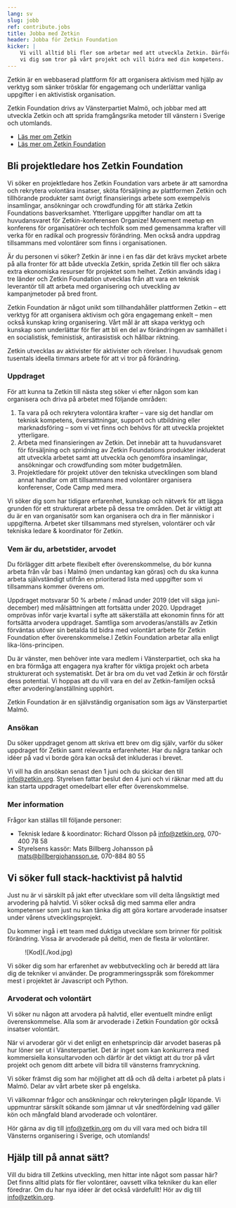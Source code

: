 ```yaml
---
lang: sv
slug: jobb
ref: contribute.jobs
title: Jobba med Zetkin
header: Jobba för Zetkin Foundation
kicker: |
    Vi vill alltid bli fler som arbetar med att utveckla Zetkin. Därför söker
    vi dig som tror på vårt projekt och vill bidra med din kompetens.
---
```


Zetkin är en webbaserad plattform för att organisera aktivism med hjälp av
verktyg som sänker trösklar för engagemang och underlättar vanliga
uppgifter i en aktivistisk organisation.

Zetkin Foundation drivs av Vänsterpartiet Malmö, och jobbar med att utveckla
Zetkin och att sprida framgångsrika metoder till vänstern i Sverige och
utomlands.

* [Läs mer om Zetkin](/sv/zetkin)
* [Läs mer om Zetkin Foundation](/sv/foundation)

## Bli projektledare hos Zetkin Foundation
Vi söker en projektledare hos Zetkin Foundation vars arbete är att samordna och rekrytera volontära insatser, sköta försäljning av plattformen Zetkin och tillhörande produkter samt övrigt finansierings arbete som exempelvis insamlingar, ansökningar och crowdfunding för att stärka Zetkin Foundations basverksamhet. Ytterligare uppgifter handlar om att ta huvudansvaret för Zetkin-konferensen Organize! Movement meetup en konferens för organisatörer och techfolk som med gemensamma krafter vill verka för en radikal och progressiv förändring. Men också andra uppdrag tillsammans med volontärer som finns i organisationen.

Är du personen vi söker? Zetkin är inne i en fas där det krävs mycket arbete på alla fronter för att både utveckla Zetkin, sprida Zetkin till fler och säkra extra ekonomiska resurser för projektet som helhet. Zetkin används idag i tre länder och Zetkin Foundation utvecklas från att vara en teknisk leverantör till att arbeta med organisering och utveckling av kampanjmetoder på bred front.

Zetkin Foundation är något unikt som tillhandahåller plattformen Zetkin – ett verktyg för att organisera aktivism och göra engagemang enkelt – men också kunskap kring organisering. Vårt mål är att skapa verktyg och kunskap som underlättar för fler att bli en del av förändringen av samhället i en socialistisk, feministisk, antirasistisk och hållbar riktning.

Zetkin utvecklas av aktivister för aktivister och rörelser. I huvudsak genom tusentals ideella timmars arbete för att vi tror på förändring.

### Uppdraget
För att kunna ta Zetkin till nästa steg söker vi efter någon som kan organisera och driva på arbetet med följande områden:

1. Ta vara på och rekrytera volontära krafter – vare sig det handlar om teknisk kompetens, översättningar, support och utbildning eller marknadsföring – som vi vet finns och behövs för att utveckla projektet ytterligare.
2. Arbeta med finansieringen av Zetkin. Det innebär att ta huvudansvaret för försäljning och spridning av Zetkin Foundations produkter inkluderat att utveckla arbetet samt att utveckla och genomföra insamlingar, ansökningar och crowdfunding som möter budgetmålen.
3. Projektledare för projekt utöver den tekniska utvecklingen som bland annat  handlar om att tillsammans med volontärer organisera konferenser, Code Camp med mera.

Vi söker dig som har tidigare erfarenhet, kunskap och nätverk för att lägga grunden för ett strukturerat arbete på dessa tre områden. Det är viktigt att du är en van organisatör som kan organisera och dra in  fler människor i uppgifterna. Arbetet sker tillsammans med styrelsen, volontärer och vår tekniska ledare & koordinator för Zetkin.

### Vem är du, arbetstider, arvodet
Du förlägger ditt arbete flexibelt efter överenskommelse, du bör kunna arbeta från vår bas i Malmö (men undantag kan göras) och du ska kunna arbeta självständigt utifrån en prioriterad lista med uppgifter som vi tillsammans kommer överens om.

Uppdraget motsvarar 50 % arbete / månad under 2019 (det vill säga juni-december) med målsättningen att fortsätta under 2020. Uppdraget omprövas inför varje kvartal i syfte att säkerställa att ekonomin finns för att fortsätta arvodera uppdraget. Samtliga som arvoderas/anställs av Zetkin förväntas utöver sin betalda tid bidra med volontärt arbete för Zetkin Foundation efter överenskommelse.I Zetkin Foundation arbetar alla enligt lika-löns-principen.

Du är vänster, men behöver inte vara medlem i Vänsterpartiet, och ska ha en bra förmåga att engagera nya krafter för viktiga projekt och arbeta strukturerat och systematiskt. Det är bra om du vet vad Zetkin är och förstår dess potential. Vi hoppas att du vill vara en del av Zetkin-familjen också efter arvodering/anställning upphört.


Zetkin Foundation är en självständig organisation som ägs av Vänsterpartiet Malmö.

### Ansökan
Du söker uppdraget genom att skriva ett brev om dig själv, varför du söker uppdraget för Zetkin samt relevanta erfarenheter. Har du några tankar och idéer på vad vi borde göra kan också det inkluderas i brevet.

Vi vill ha din ansökan senast den 1 juni och du skickar den till info@zetkin.org. Styrelsen fattar beslut den 4 juni och vi räknar med att du kan starta uppdraget omedelbart eller efter överenskommelse.

### Mer information
Frågor kan ställas till följande personer:

* Teknisk ledare & koordinator: Richard Olsson på info@zetkin.org, 070-400 78 58
* Styrelsens kassör: Mats Billberg Johansson på mats@billbergjohansson.se, 070-884 80 55

## Vi söker full stack-hacktivist på halvtid
Just nu är vi särskilt på jakt efter utvecklare som vill delta långsiktigt
med arvodering på halvtid. Vi söker också dig med samma eller andra
kompetenser som just nu kan tänka dig att göra kortare arvoderade insatser
under vårens utvecklingsprojekt.

Du kommer ingå i ett team med duktiga utvecklare som brinner för politisk
förändring. Vissa är arvoderade på deltid, men de flesta är volontärer.

<figure markdown="1">
![Kod](./kod.jpg)
</figure>

Vi söker dig som har erfarenhet av webbutveckling och är beredd att lära dig
de tekniker vi använder. De programmeringsspråk som förekommer mest i
projektet är Javascript och Python.

### Arvoderat och volontärt
Vi söker nu någon att arvodera på halvtid, eller eventuellt mindre enligt
överenskommelse. Alla som är arvoderade i Zetkin Foundation gör också
insatser volontärt.

När vi arvoderar gör vi det enligt en enhetsprincip där arvodet baseras på
hur löner ser ut i Vänsterpartiet. Det är inget som kan konkurrera med
kommersiella konsultarvoden och därför är det viktigt att du tror på vårt
projekt och genom ditt arbete vill bidra till vänsterns framryckning.

Vi söker främst dig som har möjlighet att då och då delta i arbetet på
plats i Malmö. Delar av vårt arbete sker på engelska.

Vi välkomnar frågor och ansökningar och rekryteringen pågår löpande. Vi
uppmuntrar särskilt sökande som jämnar ut vår snedfördelning vad gäller kön
och mångfald bland arvoderade och volontärer.

Hör gärna av dig till [info@zetkin.org](mailto:info@zetkin.org) om du vill
vara med och bidra till Vänsterns organisering i Sverige, och utomlands!

## Hjälp till på annat sätt?
Vill du bidra till Zetkins utveckling, men hittar inte något som passar här?
Det finns alltid plats för fler volontärer, oavsett vilka tekniker du kan
eller föredrar. Om du har nya idéer är det också värdefullt! Hör av dig till
[info@zetkin.org](mailto:info@zetkin.org).
